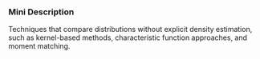 ### Mini Description

Techniques that compare distributions without explicit density estimation, such as kernel-based methods, characteristic function approaches, and moment matching.
